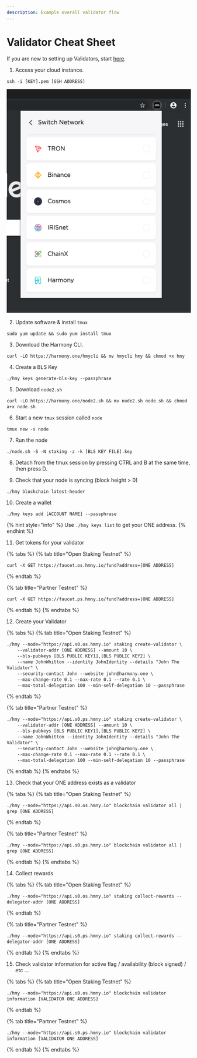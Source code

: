 ```yaml
---
description: Example overall validator flow
---
```


# Validator Cheat Sheet

If you are new to setting up Validators, start [here](validator-cheat-sheet.md).

1. Access your cloud instance.

```text
ssh -i [KEY].pem [SSH ADDRESS]
```

![AWS Connect Box](../.gitbook/assets/image%20%285%29.png)

2. Update software & install `tmux`

```text
sudo yum update && sudo yum install tmux
```

3. Download the Harmony CLI.

```text
curl -LO https://harmony.one/hmycli && mv hmycli hmy && chmod +x hmy
```

4. Create a BLS Key

```text
./hmy keys generate-bls-key --passphrase
```

5. Download `node2.sh`

```text
curl -LO https://harmony.one/node2.sh && mv node2.sh node.sh && chmod a+x node.sh
```

6. Start a new `tmux` session called `node`

```text
tmux new -s node
```

7. Run the node

```text
./node.sh -S -N staking -z -k [BLS KEY FILE].key
```

8. Detach from the tmux session by pressing CTRL and B at the same time, then press D.

9. Check that your node is syncing \(block height &gt; 0\)

```text
./hmy blockchain latest-header
```

10. Create a wallet

```text
./hmy keys add [ACCOUNT NAME] --passphrase
```

{% hint style="info" %}
Use `./hmy keys list` to get your ONE address.
{% endhint %}

11. Get tokens for your validator

{% tabs %}
{% tab title="Open Staking Testnet" %}
```text
curl -X GET https://faucet.os.hmny.io/fund?address=[ONE ADDRESS]
```
{% endtab %}

{% tab title="Partner Testnet" %}
```
curl -X GET https://faucet.ps.hmny.io/fund?address=[ONE ADDRESS]
```
{% endtab %}
{% endtabs %}

12. Create your Validator

{% tabs %}
{% tab title="Open Staking Testnet" %}
```text
./hmy --node="https://api.s0.os.hmny.io" staking create-validator \
    --validator-addr [ONE ADDRESS] --amount 10 \
    --bls-pubkeys [BLS PUBLIC KEY1],[BLS PUBLIC KEY2] \
    --name JohnWhitton --identity JohnIdentity --details "John The Validator" \
    --security-contact John --website john@harmony.one \
    --max-change-rate 0.1 --max-rate 0.1 --rate 0.1 \
    --max-total-delegation 100 --min-self-delegation 10 --passphrase
```
{% endtab %}

{% tab title="Partner Testnet" %}
```
./hmy --node="https://api.s0.ps.hmny.io" staking create-validator \
    --validator-addr [ONE ADDRESS] --amount 10 \
    --bls-pubkeys [BLS PUBLIC KEY1],[BLS PUBLIC KEY2] \
    --name JohnWhitton --identity JohnIdentity --details "John The Validator" \
    --security-contact John --website john@harmony.one \
    --max-change-rate 0.1 --max-rate 0.1 --rate 0.1 \
    --max-total-delegation 100 --min-self-delegation 10 --passphrase
```
{% endtab %}
{% endtabs %}

13. Check that your ONE address exists as a validator

{% tabs %}
{% tab title="Open Staking Testnet" %}
```text
./hmy --node="https://api.s0.os.hmny.io" blockchain validator all | grep [ONE ADDRESS]
```
{% endtab %}

{% tab title="Partner Testnet" %}
```
./hmy --node="https://api.s0.ps.hmny.io" blockchain validator all | grep [ONE ADDRESS]
```
{% endtab %}
{% endtabs %}

14. Collect rewards

{% tabs %}
{% tab title="Open Staking Testnet" %}
```text
./hmy --node="https://api.s0.os.hmny.io" staking collect-rewards --delegator-addr [ONE ADDRESS]
```
{% endtab %}

{% tab title="Partner Testnet" %}
```
./hmy --node="https://api.s0.ps.hmny.io" staking collect-rewards --delegator-addr [ONE ADDRESS]
```
{% endtab %}
{% endtabs %}

15. Check validator information for active flag / availability \(block signed\) / etc ...

{% tabs %}
{% tab title="Open Staking Testnet" %}
```
./hmy --node="https://api.s0.os.hmny.io" blockchain validator information [VALIDATOR ONE ADDRESS]
```
{% endtab %}

{% tab title="Partner Testnet" %}
```
./hmy --node="https://api.s0.ps.hmny.io" blockchain validator information [VALIDATOR ONE ADDRESS]
```
{% endtab %}
{% endtabs %}



